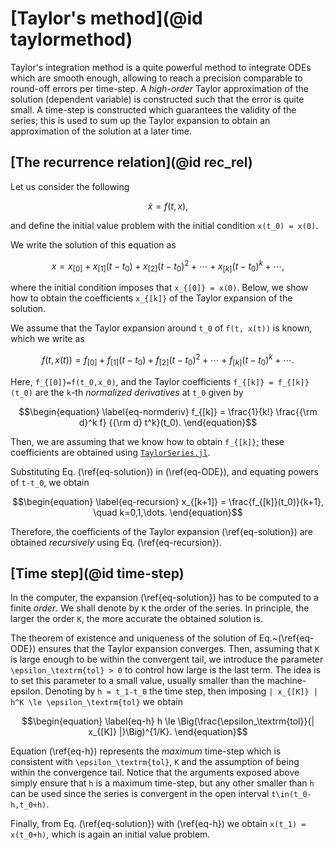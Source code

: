 # [Taylor's method](@id taylormethod)

Taylor's integration method is a quite powerful method to integrate ODEs
which are smooth enough, allowing to reach a precision comparable
to round-off errors per time-step. A *high-order* Taylor approximation
of the solution (dependent variable) is constructed such that the error
is quite small. A time-step is constructed which guarantees
the validity of the series; this is used to sum up the Taylor
expansion to obtain an approximation of the solution at a later time.


## [The recurrence relation](@id rec_rel)

Let us consider the following
```math
\begin{equation}
\label{eq-ODE}
\dot{x} = f(t, x),
\end{equation}
```
and define the initial value problem with the initial condition
``x(t_0) = x(0)``.

We write the solution of this equation as
```math
\begin{equation}
\label{eq-solution}
x = x_{[0]} + x_{[1]} (t-t_0) + x_{[2]} (t-t_0)^2 + \cdots +
x_{[k]} (t-t_0)^k + \cdots,
\end{equation}
```
where the initial condition imposes that ``x_{[0]} = x(0)``. Below, we show how to
obtain the coefficients ``x_{[k]}`` of the Taylor expansion of the solution.

We assume that the Taylor expansion around ``t_0`` of ``f(t, x(t))`` is known,
which we write as
```math
\begin{equation}
\label{eq-rhs}
f(t, x(t)) = f_{[0]} + f_{[1]} (t-t_0) + f_{[2]} (t-t_0)^2 + \cdots
+ f_{[k]} (t-t_0)^k + \cdots.
\end{equation}
```
Here, ``f_{[0]}=f(t_0,x_0)``, and the Taylor coefficients
``f_{[k]} = f_{[k]}(t_0)`` are the ``k``-th *normalized derivatives* at ``t_0``
given by
```math
\begin{equation}
\label{eq-normderiv}
f_{[k]} = \frac{1}{k!} \frac{{\rm d}^k f} {{\rm d} t^k}(t_0).
\end{equation}
```
Then, we are assuming that we know how to obtain ``f_{[k]}``; these
coefficients are obtained using
[`TaylorSeries.jl`](https://github.com/JuliaDiff/TaylorSeries.jl).

Substituting Eq. (\ref{eq-solution}) in (\ref{eq-ODE}), and equating powers
of ``t-t_0``, we obtain
```math
\begin{equation}
\label{eq-recursion}
x_{[k+1]} = \frac{f_{[k]}(t_0)}{k+1}, \quad k=0,1,\dots.
\end{equation}
```
Therefore, the coefficients of the Taylor expansion (\ref{eq-solution})
are obtained *recursively* using Eq. (\ref{eq-recursion}).


## [Time step](@id time-step)

In the computer, the expansion (\ref{eq-solution}) has to be computed
to a finite *order*. We shall denote by ``K`` the order of the series.
In principle,
the larger the order ``K``, the more accurate the obtained solution is.

The theorem of existence and uniqueness of the solution of
Eq.~(\ref{eq-ODE}) ensures that the Taylor expansion converges. Then,
assuming that ``K`` is large enough to be within
the convergent tail, we introduce the parameter ``\epsilon_\textrm{tol} > 0``
to control how large is the last term. The idea is to set this
parameter to a small value, usually smaller than the machine-epsilon.
Denoting by ``h = t_1-t_0`` the time step, then imposing
``| x_{[K]} | h^K \le \epsilon_\textrm{tol}`` we obtain
```math
\begin{equation}
\label{eq-h}
h \le \Big(\frac{\epsilon_\textrm{tol}}{| x_{[K]} |}\Big)^{1/K}.
\end{equation}
```
Equation (\ref{eq-h}) represents the *maximum* time-step which is
consistent with ``\epsilon_\textrm{tol}``, ``K`` and the assumption of
being within the convergence tail. Notice that the arguments exposed
above simply ensure that ``h`` is a maximum time-step, but any other
smaller than ``h`` can be used since the series is convergent in the
open interval ``t\in(t_0-h,t_0+h)``.

Finally, from Eq. (\ref{eq-solution}) with (\ref{eq-h}) we
obtain ``x(t_1) = x(t_0+h)``, which is again an initial value problem.

